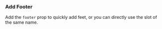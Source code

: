 ### Add Footer

Add the `footer` prop to quickly add feet, or you can directly use the slot of the same name.
